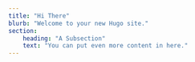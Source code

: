 ```yaml
---
title: "Hi There"
blurb: "Welcome to your new Hugo site."
section:
    heading: "A Subsection"
    text: "You can put even more content in here."
---
```


